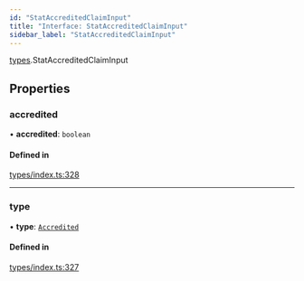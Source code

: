 ```yaml
---
id: "StatAccreditedClaimInput"
title: "Interface: StatAccreditedClaimInput"
sidebar_label: "StatAccreditedClaimInput"
---
```


[types](../../../modules/Types/Types.md).StatAccreditedClaimInput

## Properties

### accredited

• **accredited**: `boolean`

#### Defined in

[types/index.ts:328](https://github.com/PolymeshAssociation/polymesh-sdk/blob/adcc38781/src/types/index.ts#L328)

___

### type

• **type**: [`Accredited`](../../../enums/Types/ClaimType/ClaimType.md#accredited)

#### Defined in

[types/index.ts:327](https://github.com/PolymeshAssociation/polymesh-sdk/blob/adcc38781/src/types/index.ts#L327)

